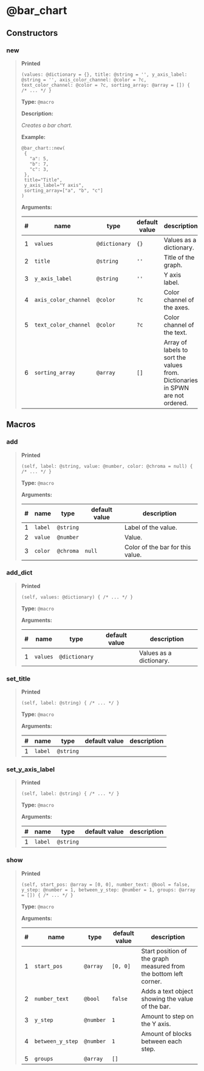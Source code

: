 # **@bar_chart**

## Constructors

### new

> **Printed**
>
> ```spwn
> (values: @dictionary = {}, title: @string = '', y_axis_label: @string = '', axis_color_channel: @color = ?c, text_color_channel: @color = ?c, sorting_array: @array = []) { /* ... */ }
> ```
>
> **Type:** `@macro`
>
> **Description:**
>
> _Creates a bar chart._
>
> **Example:**
>
> ```spwn
> @bar_chart::new(
>  {
>    "a": 5,
>    "b": 7,
>    "c": 3,
>  },
>  title="Title",
>  y_axis_label="Y axis",
>  sorting_array=["a", "b", "c"]
> )
> ```
>
> **Arguments:**
>
> | #   | name                 | type          | default value | description                                                                    |
> | --- | -------------------- | ------------- | ------------- | ------------------------------------------------------------------------------ |
> | 1   | `values`             | `@dictionary` | `{}`          | Values as a dictionary.                                                        |
> | 2   | `title`              | `@string`     | `''`          | Title of the graph.                                                            |
> | 3   | `y_axis_label`       | `@string`     | `''`          | Y axis label.                                                                  |
> | 4   | `axis_color_channel` | `@color`      | `?c`          | Color channel of the axes.                                                     |
> | 5   | `text_color_channel` | `@color`      | `?c`          | Color channel of the text.                                                     |
> | 6   | `sorting_array`      | `@array`      | `[]`          | Array of labels to sort the values from. Dictionaries in SPWN are not ordered. |

## Macros

### add

> **Printed**
>
> ```spwn
> (self, label: @string, value: @number, color: @chroma = null) { /* ... */ }
> ```
>
> **Type:** `@macro`
>
> **Arguments:**
>
> | #   | name    | type      | default value | description                      |
> | --- | ------- | --------- | ------------- | -------------------------------- |
> | 1   | `label` | `@string` |               | Label of the value.              |
> | 2   | `value` | `@number` |               | Value.                           |
> | 3   | `color` | `@chroma` | `null`        | Color of the bar for this value. |

### add_dict

> **Printed**
>
> ```spwn
> (self, values: @dictionary) { /* ... */ }
> ```
>
> **Type:** `@macro`
>
> **Arguments:**
>
> | #   | name     | type          | default value | description             |
> | --- | -------- | ------------- | ------------- | ----------------------- |
> | 1   | `values` | `@dictionary` |               | Values as a dictionary. |

### set_title

> **Printed**
>
> ```spwn
> (self, label: @string) { /* ... */ }
> ```
>
> **Type:** `@macro`
>
> **Arguments:**
>
> | #   | name    | type      | default value | description |
> | --- | ------- | --------- | ------------- | ----------- |
> | 1   | `label` | `@string` |               |             |

### set_y_axis_label

> **Printed**
>
> ```spwn
> (self, label: @string) { /* ... */ }
> ```
>
> **Type:** `@macro`
>
> **Arguments:**
>
> | #   | name    | type      | default value | description |
> | --- | ------- | --------- | ------------- | ----------- |
> | 1   | `label` | `@string` |               |             |

### show

> **Printed**
>
> ```spwn
> (self, start_pos: @array = [0, 0], number_text: @bool = false, y_step: @number = 1, between_y_step: @number = 1, groups: @array = []) { /* ... */ }
> ```
>
> **Type:** `@macro`
>
> **Arguments:**
>
> | #   | name             | type      | default value | description                                                       |
> | --- | ---------------- | --------- | ------------- | ----------------------------------------------------------------- |
> | 1   | `start_pos`      | `@array`  | `[0, 0]`      | Start position of the graph measured from the bottom left corner. |
> | 2   | `number_text`    | `@bool`   | `false`       | Adds a text object showing the value of the bar.                  |
> | 3   | `y_step`         | `@number` | `1`           | Amount to step on the Y axis.                                     |
> | 4   | `between_y_step` | `@number` | `1`           | Amount of blocks between each step.                               |
> | 5   | `groups`         | `@array`  | `[]`          |                                                                   |
